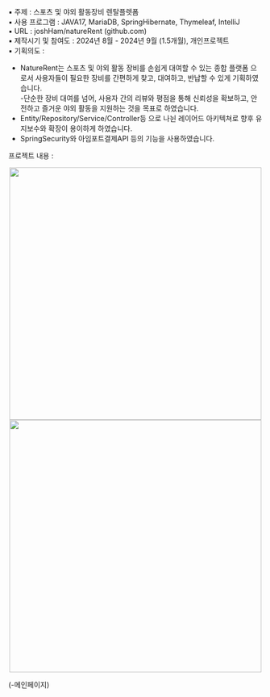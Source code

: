▪ 주제 : 스포츠 및 야외 활동장비 렌탈플렛폼<br>
▪ 사용 프로그램 :  JAVA17, MariaDB, SpringHibernate, Thymeleaf, IntelliJ<br>
▪ URL : joshHam/natureRent (github.com)<br>
▪ 제작시기 및 참여도 : 2024년 8월 - 2024년 9월 (1.5개월), 개인프로젝트<br>
▪ 기획의도 : <br>
 - NatureRent는 스포츠 및 야외 활동 장비를 손쉽게 대여할 수 있는 종합 플랫폼 으로서 사용자들이 필요한 장비를 간편하게 찾고, 대여하고, 반납할 수 있게 기획하였습니다.<br> 
 -단순한 장비 대여를 넘어, 사용자 간의 리뷰와 평점을 통해 신뢰성을 확보하고, 안전하고 즐거운 야외 활동을 지원하는 것을 목표로 하였습니다.<br>
- Entity/Repository/Service/Controller등 으로 나뉜 레이어드 아키텍쳐로 향후 유지보수와 확장이 용이하게 하였습니다.<br> 
- SpringSecurity와 아임포트결제API 등의 기능을 사용하였습니다.<br>

프로젝트 내용 :
<p align="center">
  <img width="500" src="https://github.com/user-attachments/assets/509275dc-cbca-49bc-83ed-d0083ee693bd"><br>
 <img width="500" src="https://github.com/user-attachments/assets/72621fc7-4350-4a4c-9548-271dacebd93b">
</p>
(-메인페이지)<br>
<br><br>
